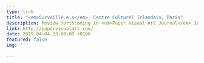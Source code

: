 ```yaml
---
type: link
title: "<em>Surveillé.e.s</em>, Centre Culturel Irlandais, Paris"
description: Review forthcoming in <em>Paper Visual Art Journal</em> 10, April
link: http://papervisualart.com/
date: 2019-04-04 23:00:00 +0100
featured: false
img: ''

---
```


